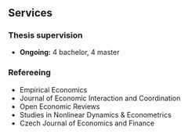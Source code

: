 <!-- <h1 id="services"></h1> -->
<!-- <h2>Services</h2> -->
<!-- <h3>Refereeing</h3> -->
<h1 id="services"></h1>

## Services

### Thesis supervision

- **Ongoing:** 4 bachelor, 4 master

### Refereeing

<ul class="refereeing">
  <li>
    <autocolor>Empirical Economics</autocolor></li>
  <li>
    <autocolor>Journal of Economic Interaction and Coordination</autocolor></li>
  <li>
    <autocolor>Open Economic Reviews</autocolor></li>
  <li>
    <autocolor>Studies in Nonlinear Dynamics &amp; Econometrics</autocolor></li>
  <li>
    <autocolor>Czech Journal of Economics and Finance</autocolor></li>
</ul>
